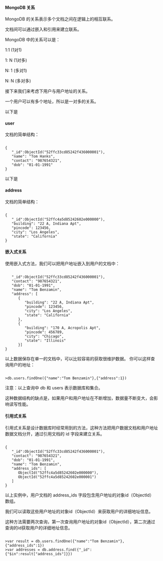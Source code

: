  
#### MongoDB 关系

 MongoDB 的关系表示多个文档之间在逻辑上的相互联系。

 文档间可以通过嵌入和引用来建立联系。

 MongoDB 中的关系可以是：

 
1:1 (1对1)

 1: N (1对多)

 N: 1 (多对1)

 N: N (多对多) 


 


接下来我们来考虑下用户与用户地址的关系。

 一个用户可以有多个地址，所以是一对多的关系。

 以下是 

#### user

 文档的简单结构：

 
```

{
   "_id":ObjectId("52ffc33cd85242f436000001"),
   "name": "Tom Hanks",
   "contact": "987654321",
   "dob": "01-01-1991"
}

```
 以下是 

#### address

 文档的简单结构：

 
```

{
   "_id":ObjectId("52ffc4a5d85242602e000000"),
   "building": "22 A, Indiana Apt",
   "pincode": 123456,
   "city": "Los Angeles",
   "state": "California"
} 

```
 

#### 嵌入式关系

 使用嵌入式方法，我们可以把用户地址嵌入到用户的文档中：

 
```

   "_id":ObjectId("52ffc33cd85242f436000001"),
   "contact": "987654321",
   "dob": "01-01-1991",
   "name": "Tom Benzamin",
   "address": [
      {
         "building": "22 A, Indiana Apt",
         "pincode": 123456,
         "city": "Los Angeles",
         "state": "California"
      },
      {
         "building": "170 A, Acropolis Apt",
         "pincode": 456789,
         "city": "Chicago",
         "state": "Illinois"
      }]
} 

```
 以上数据保存在单一的文档中，可以比较容易的获取很维护数据。 你可以这样查询用户的地址：

 
```

>db.users.findOne({"name":"Tom Benzamin"},{"address":1})

```
 注意：以上查询中 db 和 users 表示数据库和集合。

 这种数据结构的缺点是，如果用户和用户地址在不断增加，数据量不断变大，会影响读写性能。

  
#### 引用式关系

 引用式关系是设计数据库时经常用到的方法，这种方法把用户数据文档和用户地址数据文档分开，通过引用文档的 id 字段来建立关系。

 
```

{
   "_id":ObjectId("52ffc33cd85242f436000001"),
   "contact": "987654321",
   "dob": "01-01-1991",
   "name": "Tom Benzamin",
   "address_ids": [
      ObjectId("52ffc4a5d85242602e000000"),
      ObjectId("52ffc4a5d85242602e000001")
   ]
}

```
 以上实例中，用户文档的 address_ids 字段包含用户地址的对象id（ObjectId）数组。

 我们可以读取这些用户地址的对象id（ObjectId）来获取用户的详细地址信息。

 这种方法需要两次查询，第一次查询用户地址的对象id（ObjectId），第二次通过查询的id获取用户的详细地址信息。

 
```

>var result = db.users.findOne({"name":"Tom Benzamin"},{"address_ids":1})
>var addresses = db.address.find({"_id":{"$in":result["address_ids"]}})

```
 

